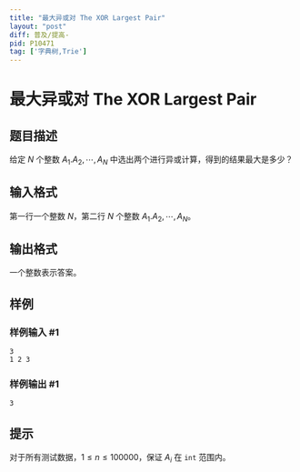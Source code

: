 ```yaml
---
title: "最大异或对 The XOR Largest Pair"
layout: "post"
diff: 普及/提高-
pid: P10471
tag: ['字典树,Trie']
---
```

# 最大异或对 The XOR Largest Pair
## 题目描述

给定 $N$ 个整数 $A_1.A_2, \cdots, A_N$ 中选出两个进行异或计算，得到的结果最大是多少？
## 输入格式

第一行一个整数 $N$，第二行 $N$ 个整数 $A_1.A_2, \cdots, A_N$。
## 输出格式

一个整数表示答案。
## 样例

### 样例输入 #1
```
3
1 2 3
```
### 样例输出 #1
```
3
```
## 提示

对于所有测试数据，$1 \le n \le 100000$，保证 $A_i$ 在 `int` 范围内。

